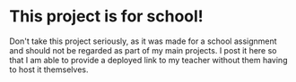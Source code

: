 # This project is for school!

Don't take this project seriously, as it was made for a school assignment and should not be regarded as part of my main projects. I post it here so that I am able to provide a deployed link to my teacher without them having to host it themselves.